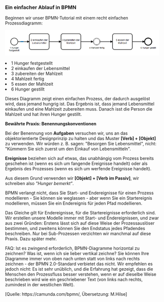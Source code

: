 <h3>Ein einfacher Ablauf in BPMN</h3>

Beginnen wir unser BPMN-Tutorial mit einem recht einfachen Prozessdiagramm:


<img src="./images/tutorial-01.png"> </img>

<li>
1 Hunger festgestellt 
</li><li>
2 einkaufen der Lebensmittel
 </li><li>
3 zubereiten der Mahlzeit 
 </li><li>
4 Mahlzeit fertig
 </li><li>
5 essen der Mahlzeit
 </li><li>
6 Hunger gestillt
</li><p></p>

Dieses Diagramm zeigt einen einfachen Prozess, der dadurch ausgelöst wird, dass jemand hungrig ist. 
Das Ergebnis ist, dass jemand Lebensmittel einkaufen und eine Mahlzeit zubereiten muss. 
Danach isst die Person die Mahlzeit und hat ihren Hunger gestillt.

<b>Bewährte Praxis: Benennungskonventionen</b>
 
 Bei der Benennung von <b>Aufgaben</b> versuchen wir, uns an das objektorientierte Designprinzip zu halten und das Muster <b>[Verb] + [Objekt]</b> zu verwenden. Wir würden z. B. sagen: "Besorgen Sie Lebensmittel", nicht: "Kümmern Sie sich zuerst um den Einkauf von Lebensmitteln".
 <p></p>
<b>Ereignisse</b> beziehen sich auf etwas, das unabhängig vom Prozess bereits geschehen ist (wenn es sich um fangende Ereignisse handelt) oder als Ergebnis des Prozesses (wenn es sich um werfende Ereignisse handelt). 
<p>Aus diesem Grund verwenden wir <b>[Objekt] + [Verb im Passiv]</b>, wir schreiben also <em>"Hunger bemerkt"</em>. </p>
<p>BPMN verlangt nicht, dass Sie Start- und Endereignisse für einen Prozess modellieren - Sie können sie weglassen - aber wenn Sie ein Startereignis modellieren, müssen Sie ein Endereignis für jeden Pfad modellieren. </p>
<p>Das Gleiche gilt für Endereignisse, für die Startereignisse erforderlich sind. Wir erstellen unsere Modelle immer mit Start- und Endereignissen, und zwar aus zwei Gründen: Erstens lässt sich auf diese Weise der Prozessauslöser bestimmen, und zweitens können Sie den Endstatus jedes Pfadendes beschreiben. Nur bei Sub-Prozessen verzichten wir manchmal auf diese Praxis. Dazu später mehr.</p>

<p>
FAQ: Ist es zwingend erforderlich, BPMN-Diagramme horizontal zu zeichnen? Was ist, wenn ich sie lieber vertikal zeichne?
Sie können Ihre Diagramme immer von oben nach unten statt von links nach rechts zeichnen - der BPMN 2.0-Standard verbietet das nicht. Wir empfehlen es jedoch nicht: Es ist sehr unüblich, und die Erfahrung hat gezeigt, dass die Menschen den Prozessfluss besser verstehen, wenn er auf dieselbe Weise beschrieben wird wie ein geschriebener Text (von links nach rechts, zumindest in der westlichen Welt).
 </p>
 [Quelle: https://camunda.com/bpmn/, Übersetzung: M.Hilse]

